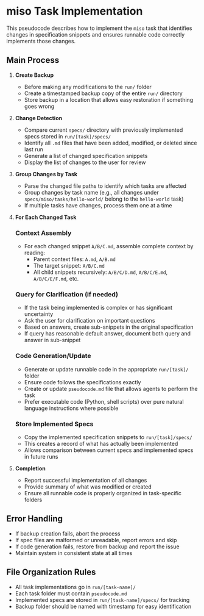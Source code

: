# miso Task Implementation

This pseudocode describes how to implement the `miso` task that identifies changes in specification snippets and ensures runnable code correctly implements those changes.

## Main Process

1. **Create Backup**
   - Before making any modifications to the `run/` folder
   - Create a timestamped backup copy of the entire `run/` directory
   - Store backup in a location that allows easy restoration if something goes wrong

2. **Change Detection**
   - Compare current `specs/` directory with previously implemented specs stored in `run/[task]/specs/`
   - Identify all `.md` files that have been added, modified, or deleted since last run
   - Generate a list of changed specification snippets
   - Display the list of changes to the user for review

3. **Group Changes by Task**
   - Parse the changed file paths to identify which tasks are affected
   - Group changes by task name (e.g., all changes under `specs/miso/tasks/hello-world/` belong to the `hello-world` task)
   - If multiple tasks have changes, process them one at a time

4. **For Each Changed Task**
   
   ### Context Assembly
   - For each changed snippet `A/B/C.md`, assemble complete context by reading:
     - Parent context files: `A.md`, `A/B.md`
     - The target snippet: `A/B/C.md`
     - All child snippets recursively: `A/B/C/D.md`, `A/B/C/E.md`, `A/B/C/E/F.md`, etc.
   
   ### Query for Clarification (if needed)
   - If the task being implemented is complex or has significant uncertainty
   - Ask the user for clarification on important questions
   - Based on answers, create sub-snippets in the original specification
   - If query has reasonable default answer, document both query and answer in sub-snippet
   
   ### Code Generation/Update
   - Generate or update runnable code in the appropriate `run/[task]/` folder
   - Ensure code follows the specifications exactly
   - Create or update `pseudocode.md` file that allows agents to perform the task
   - Prefer executable code (Python, shell scripts) over pure natural language instructions where possible
   
   ### Store Implemented Specs
   - Copy the implemented specification snippets to `run/[task]/specs/`
   - This creates a record of what has actually been implemented
   - Allows comparison between current specs and implemented specs in future runs

5. **Completion**
   - Report successful implementation of all changes
   - Provide summary of what was modified or created
   - Ensure all runnable code is properly organized in task-specific folders

## Error Handling
- If backup creation fails, abort the process
- If spec files are malformed or unreadable, report errors and skip
- If code generation fails, restore from backup and report the issue
- Maintain system in consistent state at all times

## File Organization Rules
- All task implementations go in `run/[task-name]/`
- Each task folder must contain `pseudocode.md`
- Implemented specs are stored in `run/[task-name]/specs/` for tracking
- Backup folder should be named with timestamp for easy identification
